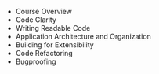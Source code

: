 * Course Overview
* Code Clarity
* Writing Readable Code
* Application Architecture and Organization
* Building for Extensibility
* Code Refactoring
* Bugproofing